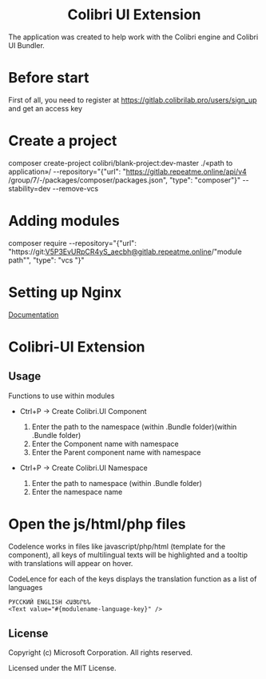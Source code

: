 <h1 align="center">
Colibri UI Extension
</h1>

The application was created to help work with the Colibri engine and Colibri UI Bundler.

# Before start

First of all, you need to register at https://gitlab.colibrilab.pro/users/sign_up and get an access key

# Create a project

composer create-project colibri/blank-project:dev-master ./«path to application»/ --repository="{\"url\": \"https://gitlab.repeatme.online/api/v4 /group/7/-/packages/composer/packages.json\", \"type\": \"composer\"}" --stability=dev --remove-vcs

# Adding modules

composer require <module name> --repository="{\"url\": \"https://git:V5P3EvURpCR4yS_aecbh@gitlab.repeatme.online/"module path"\", \"type\": \"vcs \"}"

# Setting up Nginx

[Documentation](https://gitlab.repeatme.online/colibrilab/blank)

# Colibri-UI Extension

## Usage

Functions to use within modules

- Ctrl+P -> Create Colibri.UI Component

  1. Enter the path to the namespace (within .Bundle folder)(within .Bundle folder)
  2. Enter the Component name with namespace
  3. Enter the Parent component name with namespace

- Ctrl+P -> Create Colibri.UI Namespace

  1. Enter the path to namespace (within .Bundle folder)
  2. Enter the namespace name


# Open the js/html/php files 

Codelence works in files like javascript/php/html (template for the component), all keys of multilingual texts will be highlighted and a tooltip with translations will appear on hover.

CodeLence for each of the keys displays the translation function as a list of languages

```
РУССКИЙ ENGLISH ՀԱՅԵՐԵՆ
<Text value="#{modulename-language-key}" />
```


## License

Copyright (c) Microsoft Corporation. All rights reserved.

Licensed under the MIT License.
